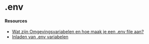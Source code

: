 # .env

#### Resources

* [Wat zijn Omgevingsvariabelen en hoe maak je een .env file aan?](https://www.codementor.io/@parthibakumarmurugesan/what-is-env-how-to-set-up-and-run-a-env-file-in-node-1pnyxw9yxj)
* [Inladen van .env variabelen](https://www.npmjs.com/package/dotenv)
